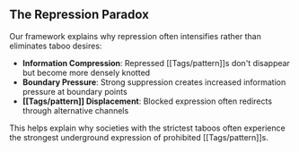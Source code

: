## The Repression Paradox

Our framework explains why repression often intensifies rather than eliminates taboo desires:

- **Information Compression**: Repressed [[Tags/pattern]]s don't disappear but become more densely knotted
- **Boundary Pressure**: Strong suppression creates increased information pressure at boundary points
- **[[Tags/pattern]] Displacement**: Blocked expression often redirects through alternative channels

This helps explain why societies with the strictest taboos often experience the strongest underground expression of prohibited [[Tags/pattern]]s.